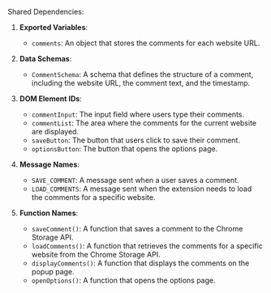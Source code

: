 Shared Dependencies:

1. **Exported Variables**: 
   - `comments`: An object that stores the comments for each website URL.

2. **Data Schemas**: 
   - `CommentSchema`: A schema that defines the structure of a comment, including the website URL, the comment text, and the timestamp.

3. **DOM Element IDs**: 
   - `commentInput`: The input field where users type their comments.
   - `commentList`: The area where the comments for the current website are displayed.
   - `saveButton`: The button that users click to save their comment.
   - `optionsButton`: The button that opens the options page.

4. **Message Names**: 
   - `SAVE_COMMENT`: A message sent when a user saves a comment.
   - `LOAD_COMMENTS`: A message sent when the extension needs to load the comments for a specific website.

5. **Function Names**: 
   - `saveComment()`: A function that saves a comment to the Chrome Storage API.
   - `loadComments()`: A function that retrieves the comments for a specific website from the Chrome Storage API.
   - `displayComments()`: A function that displays the comments on the popup page.
   - `openOptions()`: A function that opens the options page.